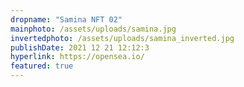 ```yaml
---
dropname: "Samina NFT 02"
mainphoto: /assets/uploads/samina.jpg
invertedphoto: /assets/uploads/samina_inverted.jpg
publishDate: 2021 12 21 12:12:3
hyperlink: https://opensea.io/
featured: true
---
```

